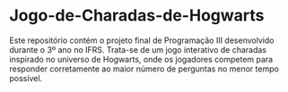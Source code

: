 # Jogo-de-Charadas-de-Hogwarts
 Este repositório contém o projeto final de Programação III desenvolvido durante o 3º ano no IFRS. Trata-se de um jogo interativo de charadas inspirado no universo de Hogwarts, onde os jogadores competem para responder corretamente ao maior número de perguntas no menor tempo possível.
